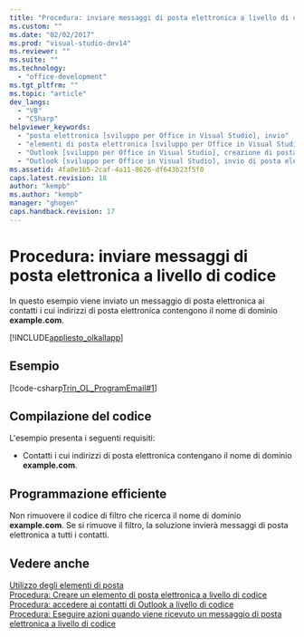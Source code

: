 ```yaml
---
title: "Procedura: inviare messaggi di posta elettronica a livello di codice | Microsoft Docs"
ms.custom: ""
ms.date: "02/02/2017"
ms.prod: "visual-studio-dev14"
ms.reviewer: ""
ms.suite: ""
ms.technology: 
  - "office-development"
ms.tgt_pltfrm: ""
ms.topic: "article"
dev_langs: 
  - "VB"
  - "CSharp"
helpviewer_keywords: 
  - "posta elettronica [sviluppo per Office in Visual Studio], invio"
  - "elementi di posta elettronica [sviluppo per Office in Visual Studio], invio di posta elettronica"
  - "Outlook [sviluppo per Office in Visual Studio], creazione di posta elettronica"
  - "Outlook [sviluppo per Office in Visual Studio], invio di posta elettronica"
ms.assetid: 4fa0e1b5-2caf-4a11-8626-df643b23f5f0
caps.latest.revision: 18
author: "kempb"
ms.author: "kempb"
manager: "ghogen"
caps.handback.revision: 17
---
```

# Procedura: inviare messaggi di posta elettronica a livello di codice
  In questo esempio viene inviato un messaggio di posta elettronica ai contatti i cui indirizzi di posta elettronica contengono il nome di dominio **example.com**.  
  
 [!INCLUDE[appliesto_olkallapp](../vsto/includes/appliesto-olkallapp-md.md)]  
  
## Esempio  
 [!code-csharp[Trin_OL_ProgramEmail#1](../snippets/csharp/VS_Snippets_OfficeSP/Trin_OL_ProgramEMail/CS/thisaddin.cs#1)]  
  
## Compilazione del codice  
 L'esempio presenta i seguenti requisiti:  
  
-   Contatti i cui indirizzi di posta elettronica contengano il nome di dominio **example.com**.  
  
## Programmazione efficiente  
 Non rimuovere il codice di filtro che ricerca il nome di dominio **example.com**.  Se si rimuove il filtro, la soluzione invierà messaggi di posta elettronica a tutti i contatti.  
  
## Vedere anche  
 [Utilizzo degli elementi di posta](../vsto/working-with-mail-items.md)   
 [Procedura: Creare un elemento di posta elettronica a livello di codice](../vsto/how-to-programmatically-create-an-e-mail-item.md)   
 [Procedura: accedere ai contatti di Outlook a livello di codice](../vsto/how-to-programmatically-access-outlook-contacts.md)   
 [Procedura: Eseguire azioni quando viene ricevuto un messaggio di posta elettronica a livello di codice](../vsto/how-to-programmatically-perform-actions-when-an-e-mail-message-is-received.md)  
  
  